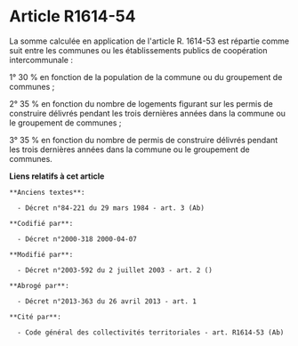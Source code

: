 # Article R1614-54

La somme calculée en application de l'article R. 1614-53 est répartie comme suit entre les communes ou les établissements
publics de coopération intercommunale : 

1° 30 % en fonction de la population de la commune ou du groupement de communes ; 

2° 35 % en fonction du nombre de logements figurant sur les permis de construire délivrés pendant les trois dernières années
dans la commune ou le groupement de communes ; 

3° 35 % en fonction du nombre de permis de construire délivrés pendant les trois dernières années dans la commune ou le
groupement de communes.

**Liens relatifs à cet article**

	**Anciens textes**:

	  - Décret n°84-221 du 29 mars 1984 - art. 3 (Ab)

	**Codifié par**:

	  - Décret n°2000-318 2000-04-07

	**Modifié par**:

	  - Décret n°2003-592 du 2 juillet 2003 - art. 2 ()

	**Abrogé par**:

	  - Décret n°2013-363 du 26 avril 2013 - art. 1

	**Cité par**:

	  - Code général des collectivités territoriales - art. R1614-53 (Ab)
